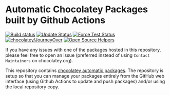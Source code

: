 # Automatic Chocolatey Packages built by Github Actions

[![Build status](https://github.com/JourneyOver/chocolatey-packages/workflows/CI/badge.svg)](https://github.com/JourneyOver/chocolatey-packages/actions/)
[![Update Status](https://img.shields.io/badge/Update-Status-blue.svg)](https://gist.github.com/JourneyOver/508bb89c4cc35b67842940c60310532b)
[![Force Test Status](https://img.shields.io/badge/Update-Force%20Test%20Status-red.svg)](https://gist.github.com/JourneyOver/13f08beca5db513521762b5c4ce53d58)
[![chocolatey/JourneyOver](https://img.shields.io/badge/Chocolatey-JourneyOver-008b85.svg)](https://chocolatey.org/profiles/JourneyOver)
[![Open Source Helpers](https://www.codetriage.com/journeyover/chocolatey-packages/badges/users.svg)](https://www.codetriage.com/journeyover/chocolatey-packages)

If you have any issues with one of the packages hosted in this repository, please feel free to open an issue (preferred instead of using `Contact Maintainers` on chocolatey.org).

This repository contains [chocolatey automatic packages](https://chocolatey.org/docs/automatic-packages).
The repository is setup so that you can manage your packages entirely from the GitHub web interface (using Github Actions to update and push packages) and/or using the local repository copy.

